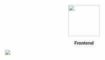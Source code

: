<p align="center">
    <img width="100" src="https://github.com/Collaborative-IoT/Web-Frontend/blob/master/rocket.png"/>
</p>

<p align="center">
    <strong>Frontend</strong>
</p>

<img src = "https://github.com/Collaborative-IoT/Web-Frontend/blob/master/frontend_show.png"/>
